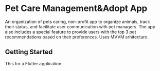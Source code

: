 # Pet Care Management&Adopt App

An organization of pets caring, non-profit app to organize animals, track their status, and facilitate user communication with pet managers. The app also includes a special feature to provide users with the top 3 pet recommendations based on their preferences.
Uses MVVM arhitecture .
## Getting Started

This for a Flutter application.


